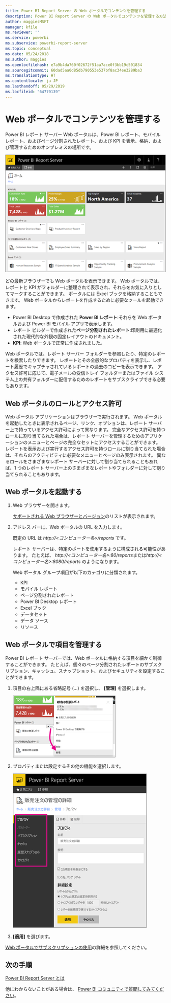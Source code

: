 ```yaml
---
title: Power BI Report Server の Web ポータルでコンテンツを管理する
description: Power BI Report Server の Web ポータルでコンテンツを管理する方法について説明します。
author: maggiesMSFT
manager: kfile
ms.reviewer: ''
ms.service: powerbi
ms.subservice: powerbi-report-server
ms.topic: conceptual
ms.date: 05/24/2018
ms.author: maggies
ms.openlocfilehash: e7a9b4da760f02672f51aa7ace0f3bb19c501834
ms.sourcegitcommit: 60dad5aa0d85db790553e537bf8ac34ee3289ba3
ms.translationtype: HT
ms.contentlocale: ja-JP
ms.lasthandoff: 05/29/2019
ms.locfileid: "64770139"
---
```

# <a name="manage-content-in-the-web-portal"></a>Web ポータルでコンテンツを管理する 
Power BI レポート サーバー Web ポータルは、Power BI レポート、モバイル レポート、およびページ分割されたレポート、および KPI を表示、格納、および管理するためのオンプレミスの場所です。

![Report Server の Web ポータル](media/getting-around/report-server-web-portal.png)

どの最新ブラウザーでも Web ポータルを表示できます。 Web ポータルでは、レポートと KPI がフォルダーに整理されて表示され、それらをお気に入りとしてマークすることができます。 ポータルには Excel ブックを格納することもできます。 Web ポータルからレポートを作成するために必要なツールを起動できます。

* Power BI Desktop で作成された **Power BI レポート**:それらを Web ポータルおよび Power BI モバイル アプリで表示します。
* レポート ビルダーで作成された**ページ分割されたレポート**:印刷用に最適化された現代的な外観の固定レイアウトのドキュメント。
* **KPI**: Web ポータルで正常に作成されました。

Web ポータルでは、レポート サーバー フォルダーを参照したり、特定のレポートを検索したりできます。 レポートとその全般的なプロパティを表示し、レポート履歴でキャプチャされているレポートの過去のコピーを表示できます。 アクセス許可に応じて、電子メールの受信トレイ フォルダーまたはファイル システム上の共有フォルダーに配信するためのレポートをサブスクライブできる必要もあります。

## <a name="web-portal-roles-and-permissions"></a>Web ポータルのロールとアクセス許可
Web ポータル アプリケーションはブラウザーで実行されます。 Web ポータルを起動したときに表示されるページ、リンク、オプションは、レポート サーバー上で持っているアクセス許可によって異なります。 完全なアクセス許可を持つロールに割り当てられた場合は、レポート サーバーを管理するためのアプリケーションのメニューとページの完全なセットにアクセスすることができます。 レポートを表示および実行するアクセス許可を持つロールに割り当てられた場合は、それらのアクティビティに必要なメニューとページのみ表示されます。 異なるロールをさまざまなレポート サーバーに対して割り当てられることもあれば、1 つのレポート サーバー上のさまざまなレポートやフォルダーに対して割り当てられることもあります。

## <a name="start-the-web-portal"></a>Web ポータルを起動する
1. Web ブラウザーを開きます。
   
    [サポートされる Web ブラウザーとバージョン](browser-support.md)のリストが表示されます。
2. アドレス バーに、Web ポータルの URL を入力します。
   
    既定の URL は <em>http://<コンピューター名>/reports</em> です。
   
    レポート サーバーは、特定のポートを使用するように構成される可能性があります。 たとえば、 <em>http://<コンピューター名>:80/reports</em>または<em>http://<コンピューター名>:8080/reports</em> のようになります。
   
    Web ポータル グループ項目が以下のカテゴリに分類されます。
   
   * KPI
   * モバイル レポート
   * ページ分割されたレポート
   * Power BI Desktop レポート
   * Excel ブック
   * データセット
   * データ ソース
   * リソース

## <a name="manage-items-in-the-web-portal"></a>Web ポータルで項目を管理する
Power BI レポート サーバーでは、Web ポータルに格納する項目を細かく制御することができます。 たとえば、個々のページ分割されたレポートのサブスクリプション、キャッシュ、スナップショット、およびセキュリティを設定することができます。

1. 項目の右上隅にある省略記号 (...) を選択し、 **[管理]** を選択します。
   
    ![[管理] を選択](media/getting-around/report-server-web-portal-manage-ellipsis.png)
2. プロパティまたは設定するその他の機能を選択します。
   
    ![[プロパティ] を選択](media/getting-around/report-server-web-portal-manage-properties.png)
3. **[適用]** を選びます。

[Web ポータルでサブスクリプションの使用](https://docs.microsoft.com/sql/reporting-services/working-with-subscriptions-web-portal)の詳細を参照してください。

## <a name="next-steps"></a>次の手順
[Power BI Report Server とは](get-started.md)

他にわからないことがある場合は、 [Power BI コミュニティで質問してみてください](https://community.powerbi.com/)。

